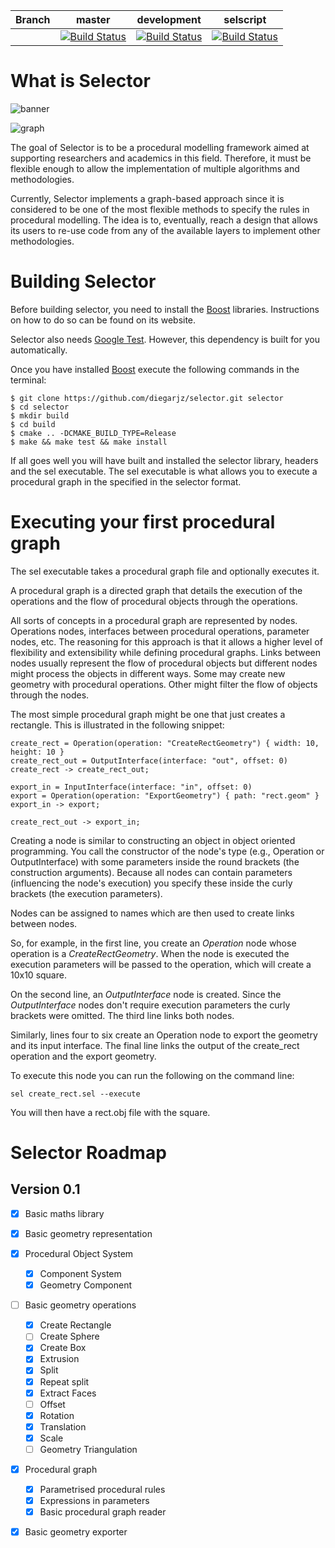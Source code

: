 

| Branch | master| development | selscript |
|--------|-------|-------------|-----------|
| | [![Build Status](https://travis-ci.org/diegoarjz/selector.svg?branch=master)](https://travis-ci.org/diegoarjz/selector) |[![Build Status](https://travis-ci.org/diegoarjz/selector.svg?branch=development)](https://travis-ci.org/diegoarjz/selector) |[![Build Status](https://travis-ci.org/diegoarjz/selector.svg?branch=selscript)](https://travis-ci.org/diegoarjz/selector) |

# What is Selector

![banner](https://user-images.githubusercontent.com/6498824/68999381-481b2f80-08b7-11ea-8259-05bbc2b0a454.png)

![graph](https://user-images.githubusercontent.com/6498824/68999389-5bc69600-08b7-11ea-93f0-c16b6dabc04a.png)


The goal of Selector is to be a procedural modelling framework aimed at
supporting researchers and academics in this field. Therefore, it must be
flexible enough to allow the implementation of multiple algorithms and
methodologies.

Currently, Selector implements a graph-based approach since it is considered to
be one of the most flexible methods to specify the rules in procedural
modelling. The idea is to, eventually, reach a design that allows its users to
re-use code from any of the available layers to implement other methodologies.

# Building Selector

Before building selector, you need to install the
[Boost](https://www.boost.org) libraries. Instructions on how to do so can be
found on its website.

Selector also needs [Google Test](https://github.com/google/googletest).
However, this dependency is built for you automatically.

Once you have installed [Boost](https://www.boost.org) execute the following
commands in the terminal:

```
$ git clone https://github.com/diegarjz/selector.git selector
$ cd selector
$ mkdir build
$ cd build
$ cmake .. -DCMAKE_BUILD_TYPE=Release
$ make && make test && make install
```

If all goes well you will have built and installed the selector library,
headers and the sel executable. The sel executable is what
allows you to execute a procedural graph in the specified in the selector
format.

# Executing your first procedural graph

The sel executable takes a procedural graph file and optionally executes it.

A procedural graph is a directed graph that details the execution of the
operations and the flow of procedural objects through the operations.

All sorts of concepts in a procedural graph are represented by nodes.
Operations nodes, interfaces between procedural operations, parameter nodes, etc. The reasoning
for this approach is that it allows a higher level of flexibility and
extensibility while defining procedural graphs. Links between nodes usually
represent the flow of procedural objects but different nodes might process the
objects in different ways. Some may create new geometry with procedural
operations. Other might filter the flow of objects through the nodes.

The most simple procedural graph might be one that just creates a rectangle.
This is illustrated in the following snippet:

```
create_rect = Operation(operation: "CreateRectGeometry") { width: 10, height: 10 }
create_rect_out = OutputInterface(interface: "out", offset: 0)
create_rect -> create_rect_out;

export_in = InputInterface(interface: "in", offset: 0)
export = Operation(operation: "ExportGeometry") { path: "rect.geom" }
export_in -> export;

create_rect_out -> export_in;
```

Creating a node is similar to constructing an object in object oriented
programming. You call the constructor of the node's type (e.g., Operation or
OutputInterface) with some parameters inside the round brackets (the
construction arguments). Because all nodes can contain parameters (influencing
the node's execution) you specify these inside the curly brackets (the
execution parameters).

Nodes can be assigned to names which are then used to create links between
nodes.

So, for example, in the first line, you create an _Operation_ node whose
operation is a _CreateRectGeometry_. When the node is executed the execution
parameters will be passed to the operation, which will create a 10x10 square.

On the second line, an _OutputInterface_ node is created. Since the
_OutputInterface_ nodes don't require execution parameters the curly brackets
were omitted. The third line links both nodes.

Similarly, lines four to six create an Operation node to export the geometry
and its input interface. The final line links the output of the create_rect
operation and the export geometry.

To execute this node you can run the following on the command line:

```
sel create_rect.sel --execute
```

You will then have a rect.obj file with the square.

# Selector Roadmap

## Version 0.1

- [x] Basic maths library
- [x] Basic geometry representation
- [x] Procedural Object System
    - [x] Component System
    - [x] Geometry Component
- [ ] Basic geometry operations
    - [x] Create Rectangle
    - [ ] Create Sphere
    - [x] Create Box
    - [x] Extrusion
    - [x] Split
    - [x] Repeat split
    - [x] Extract Faces
    - [ ] Offset
    - [x] Rotation
    - [x] Translation
    - [x] Scale
    - [ ] Geometry Triangulation
- [x] Procedural graph
    - [x] Parametrised procedural rules
    - [x] Expressions in parameters
    - [x] Basic procedural graph reader
- [x] Basic geometry exporter

